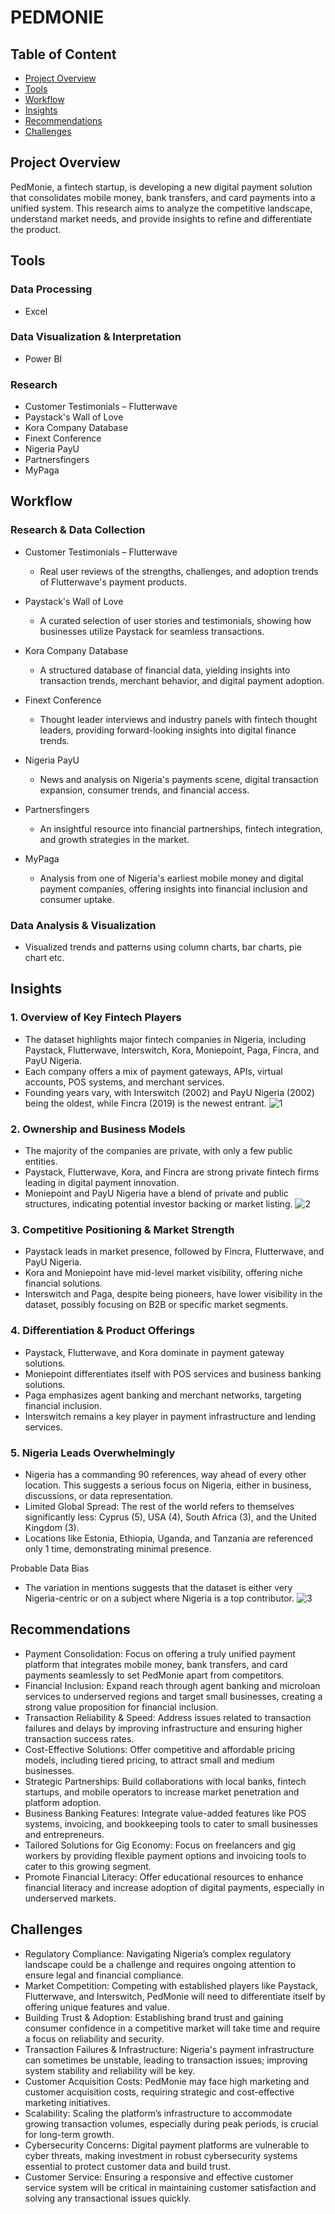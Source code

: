 # PEDMONIE

## Table of Content
- [Project Overview](#Project-Overview)
- [Tools](#Tools)
- [Workflow](#Workflow)
- [Insights](#Insights)
- [Recommendations](#Recommendations)
- [Challenges](#Challenges)

## Project Overview
PedMonie, a fintech startup, is developing a new digital payment solution that consolidates mobile money, bank transfers, and card payments into a unified system. This research aims to analyze the competitive landscape, understand market needs, and provide insights to refine and differentiate the product.

## Tools
### Data Processing
- Excel

### Data Visualization & Interpretation
- Power BI

### Research
- Customer Testimonials – Flutterwave
- Paystack's Wall of Love
- Kora Company Database
- Finext Conference
- Nigeria PayU
- Partnersfingers
- MyPaga

## Workflow
### Research & Data Collection
- Customer Testimonials – Flutterwave
  - Real user reviews of the strengths, challenges, and adoption trends of Flutterwave's payment products.

- Paystack's Wall of Love
  - A curated selection of user stories and testimonials, showing how businesses utilize Paystack for seamless transactions.

- Kora Company Database
  - A structured database of financial data, yielding insights into transaction trends, merchant behavior, and digital payment adoption.

- Finext Conference
  - Thought leader interviews and industry panels with fintech thought leaders, providing forward-looking insights into digital finance trends.

- Nigeria PayU
  - News and analysis on Nigeria's payments scene, digital transaction expansion, consumer trends, and financial access.

- Partnersfingers
  - An insightful resource into financial partnerships, fintech integration, and growth strategies in the market.

- MyPaga
  - Analysis from one of Nigeria's earliest mobile money and digital payment companies, offering insights into financial inclusion and consumer uptake.

### Data Analysis & Visualization
- Visualized trends and patterns using column charts, bar charts, pie chart etc.

## Insights
### 1. Overview of Key Fintech Players
- The dataset highlights major fintech companies in Nigeria, including Paystack, Flutterwave, Interswitch, Kora, Moniepoint, Paga, Fincra, and PayU Nigeria.
- Each company offers a mix of payment gateways, APIs, virtual accounts, POS systems, and merchant services.
- Founding years vary, with Interswitch (2002) and PayU Nigeria (2002) being the oldest, while Fincra (2019) is the newest entrant.
    ![1](https://github.com/user-attachments/assets/f1f06fda-e603-445b-89da-57f394d4fedc)

### 2. Ownership and Business Models
- The majority of the companies are private, with only a few public entities.
- Paystack, Flutterwave, Kora, and Fincra are strong private fintech firms leading in digital payment innovation.
- Moniepoint and PayU Nigeria have a blend of private and public structures, indicating potential investor backing or market listing.
    ![2](https://github.com/user-attachments/assets/9193e4bc-607f-4970-9d70-746ce224e12e)
  
### 3. Competitive Positioning & Market Strength
- Paystack leads in market presence, followed by Fincra, Flutterwave, and PayU Nigeria.
- Kora and Moniepoint have mid-level market visibility, offering niche financial solutions.
- Interswitch and Paga, despite being pioneers, have lower visibility in the dataset, possibly focusing on B2B or specific market segments.

### 4. Differentiation & Product Offerings
- Paystack, Flutterwave, and Kora dominate in payment gateway solutions.
- Moniepoint differentiates itself with POS services and business banking solutions.
- Paga emphasizes agent banking and merchant networks, targeting financial inclusion.
- Interswitch remains a key player in payment infrastructure and lending services.

### 5. Nigeria Leads Overwhelmingly
- Nigeria has a commanding 90 references, way ahead of every other location. This suggests a serious focus on Nigeria, either in business, discussions, or data representation.
- Limited Global Spread: The rest of the world refers to themselves significantly less: Cyprus (5), USA (4), South Africa (3), and the United Kingdom (3).
- Locations like Estonia, Ethiopia, Uganda, and Tanzania are referenced only 1 time, demonstrating minimal presence.

Probable Data Bias
- The variation in mentions suggests that the dataset is either very Nigeria-centric or on a subject where Nigeria is a top contributor.
    ![3](https://github.com/user-attachments/assets/95c56622-d5ab-4821-bfdf-1dcc6421ba67)

## Recommendations
- Payment Consolidation: Focus on offering a truly unified payment platform that integrates mobile money, bank transfers, and card payments seamlessly to set PedMonie apart from competitors.
- Financial Inclusion: Expand reach through agent banking and microloan services to underserved regions and target small businesses, creating a strong value proposition for financial inclusion.
- Transaction Reliability & Speed: Address issues related to transaction failures and delays by improving infrastructure and ensuring higher transaction success rates.
- Cost-Effective Solutions: Offer competitive and affordable pricing models, including tiered pricing, to attract small and medium businesses.
- Strategic Partnerships: Build collaborations with local banks, fintech startups, and mobile operators to increase market penetration and platform adoption.
- Business Banking Features: Integrate value-added features like POS systems, invoicing, and bookkeeping tools to cater to small businesses and entrepreneurs.
- Tailored Solutions for Gig Economy: Focus on freelancers and gig workers by providing flexible payment options and invoicing tools to cater to this growing segment.
- Promote Financial Literacy: Offer educational resources to enhance financial literacy and increase adoption of digital payments, especially in underserved markets.

## Challenges
- Regulatory Compliance: Navigating Nigeria’s complex regulatory landscape could be a challenge and requires ongoing attention to ensure legal and financial compliance.
- Market Competition: Competing with established players like Paystack, Flutterwave, and Interswitch, PedMonie will need to differentiate itself by offering unique features and value.
- Building Trust & Adoption: Establishing brand trust and gaining consumer confidence in a competitive market will take time and require a focus on reliability and security.
- Transaction Failures & Infrastructure: Nigeria's payment infrastructure can sometimes be unstable, leading to transaction issues; improving system stability and reliability will be key.
- Customer Acquisition Costs: PedMonie may face high marketing and customer acquisition costs, requiring strategic and cost-effective marketing initiatives.
- Scalability: Scaling the platform’s infrastructure to accommodate growing transaction volumes, especially during peak periods, is crucial for long-term growth.
- Cybersecurity Concerns: Digital payment platforms are vulnerable to cyber threats, making investment in robust cybersecurity systems essential to protect customer data and build trust.
- Customer Service: Ensuring a responsive and effective customer service system will be critical in maintaining customer satisfaction and solving any transactional issues quickly.
